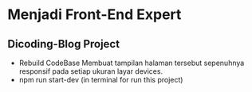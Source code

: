 # Menjadi Front-End Expert
## Dicoding-Blog Project
- Rebuild CodeBase Membuat tampilan halaman tersebut sepenuhnya responsif pada setiap ukuran layar devices. 
- npm run start-dev (in terminal for run this project)
